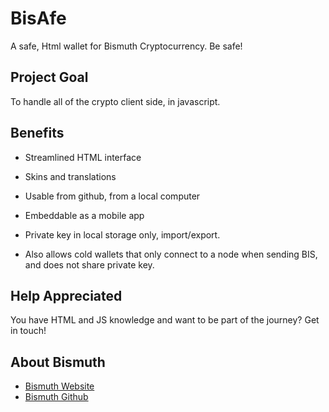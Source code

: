 # BisAfe

A safe, Html wallet for Bismuth Cryptocurrency.
Be safe!


## Project Goal

To handle all of the crypto client side, in javascript.


## Benefits

- Streamlined HTML interface
- Skins and translations
- Usable from github, from a local computer
- Embeddable as a mobile app
- Private key in local storage only, import/export.

- Also allows cold wallets that only connect to a node when sending BIS, and does not share private key.


## Help Appreciated

You have HTML and JS knowledge and want to be part of the journey? Get in touch!


## About Bismuth

- [Bismuth Website](http://bismuth.cz/)
- [Bismuth Github](https://github.com/hclivess/Bismuth)

